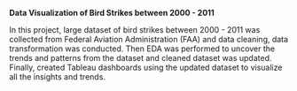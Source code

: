 
**Data Visualization of Bird Strikes between 2000 - 2011**

In this project, large dataset of bird strikes between 2000 - 2011 was collected from Federal Aviation Administration (FAA) and data cleaning, data transformation was conducted. 
Then EDA was performed to uncover the trends and patterns from the dataset and cleaned dataset was updated.
Finally, created Tableau dashboards using the updated dataset to visualize all the insights and trends.
